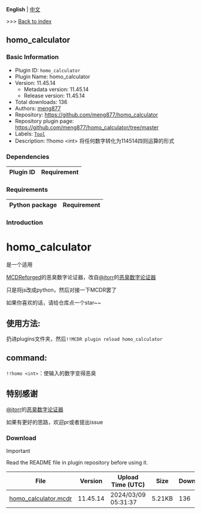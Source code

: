 **English** | [中文](readme-zh_cn.md)

\>\>\> [Back to index](/readme.md)

## homo_calculator

### Basic Information

- Plugin ID: `homo_calculator`
- Plugin Name: homo_calculator
- Version: 11.45.14
  - Metadata version: 11.45.14
  - Release version: 11.45.14
- Total downloads: 136
- Authors: [meng877](https://github.com/meng877)
- Repository: https://github.com/meng877/homo_calculator
- Repository plugin page: https://github.com/meng877/homo_calculator/tree/master
- Labels: [`Tool`](/labels/tool/readme.md)
- Description: !!homo \<int\> 将任何数字转化为114514四则运算的形式

### Dependencies

| Plugin ID | Requirement |
| --- | --- |

### Requirements

| Python package | Requirement |
| --- | --- |

### Introduction

# homo_calculator
是一个适用

[MCDReforged](https://github.com/Fallen-Breath/MCDReforged)的恶臭数字论证器，改自[@itorr](https://github.com/itorr)的[恶臭数字论证器](https://github.com/itorr/homo)

只是将js改成python，然后对接一下MCDR罢了

如果你喜欢的话，请给仓库点一个star~~

## 使用方法:

扔进plugins文件夹，然后`!!MCDR plugin reload homo_calculator`

## command:

`!!homo <int>`：使输入的数字变得恶臭

## 特别感谢

[@itorr](https://github.com/itorr)的[恶臭数字论证器](https://github.com/itorr/homo)

如果有更好的思路，欢迎pr或者提出issue

### Download

> [!IMPORTANT]
> Read the README file in plugin repository before using it.

| File | Version | Upload Time (UTC) | Size | Downloads | Operations |
| --- | --- | --- | --- | --- | --- |
| [homo_calculator.mcdr](https://github.com/meng877/homo_calculator/releases/tag/homo_calculator-11.45.14) | 11.45.14 | 2024/03/09 05:31:37 | 5.21KB | 136 | [Download](https://github.com/meng877/homo_calculator/releases/download/homo_calculator-11.45.14/homo_calculator.mcdr) |

